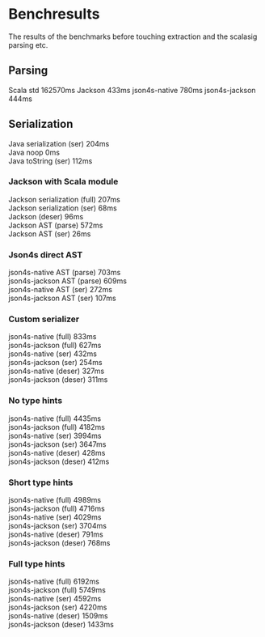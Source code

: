 # Benchresults
The results of the benchmarks before touching extraction and the scalasig parsing etc.

## Parsing

Scala std	 162570ms
Jackson	        433ms
json4s-native	780ms
json4s-jackson	444ms

## Serialization
Java serialization (ser)          204ms  
Java noop                           0ms  
Java toString (ser)               112ms  

### Jackson with Scala module
Jackson serialization (full)      207ms  
Jackson serialization (ser)        68ms  
Jackson (deser)                    96ms  
Jackson AST (parse)               572ms  
Jackson AST (ser)                  26ms  

### Json4s direct AST
json4s-native AST (parse)         703ms  
json4s-jackson AST (parse)        609ms  
json4s-native AST (ser)           272ms  
json4s-jackson AST (ser)          107ms  

### Custom serializer
json4s-native (full)              833ms  
json4s-jackson (full)             627ms  
json4s-native (ser)               432ms  
json4s-jackson (ser)              254ms  
json4s-native (deser)             327ms  
json4s-jackson (deser)            311ms  
  
### No type hints
json4s-native (full)             4435ms  
json4s-jackson (full)            4182ms  
json4s-native (ser)              3994ms  
json4s-jackson (ser)             3647ms  
json4s-native (deser)             428ms  
json4s-jackson (deser)            412ms  

### Short type hints
json4s-native (full)             4989ms  
json4s-jackson (full)            4716ms  
json4s-native (ser)              4029ms  
json4s-jackson (ser)             3704ms  
json4s-native (deser)             791ms  
json4s-jackson (deser)            768ms  
  
### Full type hints
json4s-native (full)             6192ms  
json4s-jackson (full)            5749ms  
json4s-native (ser)              4592ms  
json4s-jackson (ser)             4220ms  
json4s-native (deser)            1509ms  
json4s-jackson (deser)           1433ms  